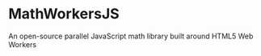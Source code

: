 MathWorkersJS
=============

An open-source parallel JavaScript math library built around HTML5 Web Workers
